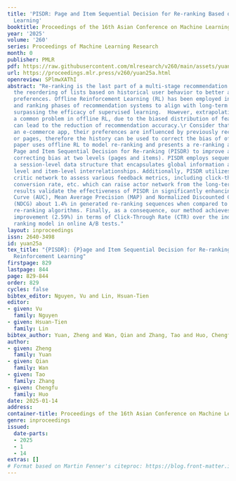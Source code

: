```yaml
---
title: 'PISDR: Page and Item Sequential Decision for Re-ranking Based on Offline Reinforcement
  Learning'
booktitle: Proceedings of the 16th Asian Conference on Machine Learning
year: '2025'
volume: '260'
series: Proceedings of Machine Learning Research
month: 0
publisher: PMLR
pdf: https://raw.githubusercontent.com/mlresearch/v260/main/assets/yuan25a/yuan25a.pdf
url: https://proceedings.mlr.press/v260/yuan25a.html
openreview: SPlmwXAThI
abstract: "Re-ranking is the last part of a multi-stage recommendation system, involving
  the reordering of lists based on historical user behavior to better align with user
  preferences. Offline Reinforcement Learning (RL) has been employed in both the prediction
  and ranking phases of recommendation systems to align with long-term objectives,
  surpassing the efficacy of supervised learning.  However, extrapolation error is
  a common problem in offline RL, due to the biased distribution of features, which
  can lead to the reduction of recommendation accuracy.\r Consider that as users browse
  an e-commerce app, their preferences are influenced by previously recommended items
  or pages, therefore the history can be used to correct the bias of offline RL. This
  paper uses offline RL to model re-ranking and presents a re-ranking algorithm named
  Page and Item Sequential Decision for Re-ranking (PISDR) to improve accuracy by
  correcting bias at two levels (pages and items). PISDR employs sequential RL, leveraging
  a session-level data structure that encapsulates global information at the page
  level and item-level interrelationships. Additionally, PISDR utilizes a multi-tower
  critic network to assess various feedback metrics, including click-through rate,
  conversion rate, etc. which can raise actor network from the long-term reward. Experimental
  results validate the effectiveness of PISDR in significantly enhancing of Area Under
  Curve (AUC), Mean Average Precision (MAP) and Normalized Discounted Cumulative Gain
  (NDCG) about 1.4% in generated re-ranking sequences when compared to current state-of-the-art
  re-ranking algorithms. Finally, as a consequence, our method achieves a significant
  improvement (2.59%) in terms of Click-Through Rate (CTR) over the industrial-level
  ranking model in online A/B tests."
layout: inproceedings
issn: 2640-3498
id: yuan25a
tex_title: "{PISDR}: {P}age and Item Sequential Decision for Re-ranking Based on Offline
  Reinforcement Learning"
firstpage: 829
lastpage: 844
page: 829-844
order: 829
cycles: false
bibtex_editor: Nguyen, Vu and Lin, Hsuan-Tien
editor:
- given: Vu
  family: Nguyen
- given: Hsuan-Tien
  family: Lin
bibtex_author: Yuan, Zheng and Wan, Qian and Zhang, Tao and Huo, Chengfu
author:
- given: Zheng
  family: Yuan
- given: Qian
  family: Wan
- given: Tao
  family: Zhang
- given: Chengfu
  family: Huo
date: 2025-01-14
address:
container-title: Proceedings of the 16th Asian Conference on Machine Learning
genre: inproceedings
issued:
  date-parts:
  - 2025
  - 1
  - 14
extras: []
# Format based on Martin Fenner's citeproc: https://blog.front-matter.io/posts/citeproc-yaml-for-bibliographies/
---
```

